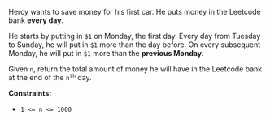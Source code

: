 Hercy wants to save money for his first car. He puts money in the Leetcode bank **every day**.

He starts by putting in `$1` on Monday, the first day. Every day from Tuesday to Sunday, he will put in `$1` more than the day before. On every subsequent Monday, he will put in `$1` more than the **previous Monday**.

Given `n`, return the total amount of money he will have in the Leetcode bank at the end of the <code>n<sup>th</sup></code> day.

**Constraints:**

- `1 <= n <= 1000`